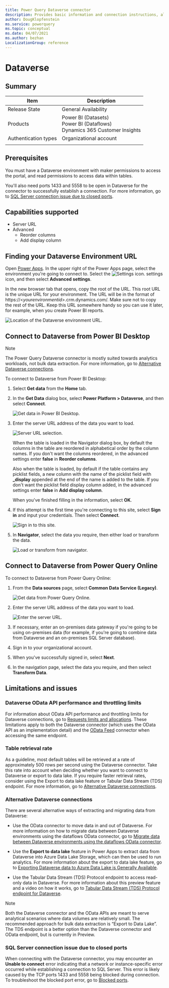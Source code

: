 ```yaml
---
title: Power Query Dataverse connector
description: Provides basic information and connection instructions, along with OData API performance information, table retrieval rate, and alternative means of connecting to Dataverse.
author: DougKlopfenstein
ms.service: powerquery
ms.topic: conceptual
ms.date: 04/07/2021
ms.author: bezhan
LocalizationGroup: reference
---
```


# Dataverse

## Summary

| Item | Description |
| ---- | ----------- |
| Release State | General Availability |
| Products | Power BI (Datasets)<br/>Power BI (Dataflows)<br/>Dynamics 365 Customer Insights |
| Authentication types | Organizational account |
| | |

## Prerequisites

You must have a Dataverse environment with maker permissions to access the portal, and read permissions to access data within tables.

You'll also need ports 1433 and 5558 to be open in Dataverse for the connector to successfully establish a connection. For more information, go to [SQL Server connection issue due to closed ports](#sql-server-connection-issue-due-to-closed-ports). 

## Capabilities supported

* Server URL
* Advanced
   * Reorder columns
   * Add display column

## Finding your Dataverse Environment URL

Open [Power Apps](https://make.powerapps.com/?utm_source=padocs&utm_medium=linkinadoc&utm_campaign=referralsfromdoc). In the upper right of the Power Apps page, select the environment you're going to connect to. Select the ![Settings icon.](media/common-data-service/settings-icon.png) settings icon, and then select **Advanced settings**.

In the new browser tab that opens, copy the root of the URL. This root URL is the unique URL for your environment. The URL will be in the format of https://\<*yourenvironmentid*>.crm.dynamics.com/. Make sure not to copy the rest of the URL. Keep this URL somewhere handy so you can use it later, for example, when you create Power BI reports.

![Location of the Dataverse environment URL.](media/common-data-service/cds-env.png)

## Connect to Dataverse from Power BI Desktop

>[!Note]
> The Power Query Dataverse connector is mostly suited towards analytics workloads, not bulk data extraction. For more information, go to [Alternative Dataverse connections](#alternative-dataverse-connections).

To connect to Dataverse from Power BI Desktop:

1. Select **Get data** from the **Home** tab.

2. In the **Get Data** dialog box, select **Power Platform > Dataverse**, and then select **Connect**.

   ![Get data in Power BI Desktop.](media/common-data-service/get-data.png)

3. Enter the server URL address of the data you want to load.

   ![Server URL selection.](media/common-data-service/enter-url.png)

   When the table is loaded in the Navigator dialog box, by default the columns in the table are reordered in alphabetical order by the column names. If you don't want the columns reordered, in the advanced settings enter **false** in **Reorder columns**.

   Also when the table is loaded, by default if the table contains any picklist fields, a new column with the name of the picklist field with **_display** appended at the end of the name is added to the table. If you don't want the picklist field display column added, in the advanced settings enter **false** in **Add display column**.

   When you've finished filling in the information, select **OK**.

4. If this attempt is the first time you're connecting to this site, select **Sign in** and input your credentials. Then select **Connect**.

   ![Sign in to this site.](media/common-data-service/sign-in.png)

5. In **Navigator**, select the data you require, then either load or transform the data.

   ![Load or transform from navigator.](media/common-data-service/navigator.png)

## Connect to Dataverse from Power Query Online

To connect to Dataverse from Power Query Online:

1. From the **Data sources** page, select **Common Data Service (Legacy)**.

   ![Get data from Power Query Online.](media/common-data-service/get-data-online.png)

2. Enter the server URL address of the data you want to load.

   ![Enter the server URL.](media/common-data-service/enter-url-online.png)

3. If necessary, enter an on-premises data gateway if you're going to be using on-premises data (for example, if you're going to combine data from Dataverse and an on-premises SQL Server database).

4. Sign in to your organizational account.

5. When you've successfully signed in, select **Next**.

6. In the navigation page, select the data you require, and then select **Transform Data**.

## Limitations and issues

### Dataverse OData API performance and throttling limits

For information about OData API performance and throttling limits for Dataverse connections, go to [Requests limits and allocations](/power-platform/admin/api-request-limits-allocations). These limitations apply to both the Dataverse connector (which uses the OData API as an implementation detail) and the [OData Feed](odatafeed.md) connector when accessing the same endpoint.

### Table retrieval rate

As a guideline, most default tables will be retrieved at a rate of approximately 500 rows per second using the Dataverse connector. Take this rate into account when deciding whether you want to connect to Dataverse or export to data lake. If you require faster retrieval rates, consider using the Export to data lake feature or Tabular Data Stream (TDS) endpoint. For more information, go to [Alternative Dataverse connections](#alternative-dataverse-connections).

### Alternative Dataverse connections

There are several alternative ways of extracting and migrating data from Dataverse:

* Use the OData connector to move data in and out of Dataverse. For more information on how to migrate data between Dataverse environments using the dataflows OData connector, go to [Migrate data between Dataverse environments using the dataflows OData connector](/powerapps/developer/common-data-service/cds-odata-dataflows-migration).

* Use the **Export to data lake** feature in Power Apps to extract data from Dataverse into Azure Data Lake Storage, which can then be used to run analytics. For more information about the export to data lake feature, go to [Exporting Dataverse data to Azure Data Lake is Generally Available](https://powerapps.microsoft.com/blog/exporting-cds-data-to-azure-data-lake-preview/#:~:text=Exporting%20CDS%20data%20to%20Azure%20Data%20Lake%20is,BI%20reporting%2C%20ML%2C%20Data%20Warehousing%20and%20other%20).

* Use the Tabular Data Stream (TDS) Protocol endpoint to access read-only data in Dataverse. For more information about this preview feature and a video on how it works, go to [Tabular Data Stream (TDS) Protocol endpoint for Dataverse](https://powerapps.microsoft.com/blog/tabular-data-stream-tds-protocol-endpoint-for-common-data-service-cds/).

>[!Note]
> Both the Dataverse connector and the OData APIs are meant to serve analytical scenarios where data volumes are relatively small. The recommended approach for bulk data extraction is “Export to Data Lake”. The TDS endpoint is a better option than the Dataverse connector and OData endpoint, but is currently in Preview.

### SQL Server connection issue due to closed ports

When connecting with the Dataverse connector, you may encounter an **Unable to connect** error indicating that a network or instance-specific error occurred while establishing a connection to SQL Server. This error is likely caused by the TCP ports 1433 and 5558 being blocked during connection. To troubleshoot the blocked port error, go to [Blocked ports](/powerapps/developer/data-platform/dataverse-sql-query#blocked-ports).
